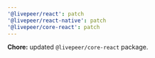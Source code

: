 ```yaml
---
'@livepeer/react': patch
'@livepeer/react-native': patch
'@livepeer/core-react': patch
---
```


**Chore:** updated `@livepeer/core-react` package.
